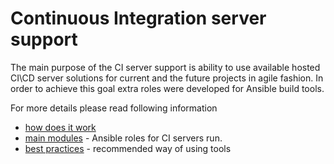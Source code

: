 # Continuous Integration server support

The main purpose of the CI server support is ability to use available hosted CI\CD server solutions for current and the future projects in agile fashion.
In order to achieve this goal extra roles were developed for Ansible build tools.

For more details please read following information

  * [how does it work](doc/how_does_it_work.md)
  * [main modules](doc/modules.md) - Ansible roles for CI servers run.
  * [best practices](doc/best_practices.md) - recommended way of using tools

